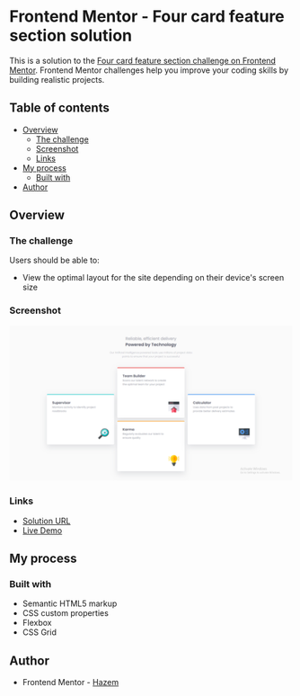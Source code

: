 # Frontend Mentor - Four card feature section solution

This is a solution to the [Four card feature section challenge on Frontend Mentor](https://www.frontendmentor.io/challenges/four-card-feature-section-weK1eFYK). Frontend Mentor challenges help you improve your coding skills by building realistic projects. 

## Table of contents

- [Overview](#overview)
  - [The challenge](#the-challenge)
  - [Screenshot](#screenshot)
  - [Links](#links)
- [My process](#my-process)
  - [Built with](#built-with)
- [Author](#author)


## Overview

### The challenge

Users should be able to:

- View the optimal layout for the site depending on their device's screen size

### Screenshot

![](images/Screenshot%202022-12-29%20234253.png)



### Links

- [Solution URL](https://www.frontendmentor.io/solutions/four-card-feature-section-OX0OdtXuA4)
- [Live Demo](https://hazemhussein14.github.io/Four-card-featured-section/)

## My process

### Built with

- Semantic HTML5 markup
- CSS custom properties
- Flexbox
- CSS Grid

## Author


- Frontend Mentor - [Hazem](https://www.frontendmentor.io/profile/HazemHussein14)



